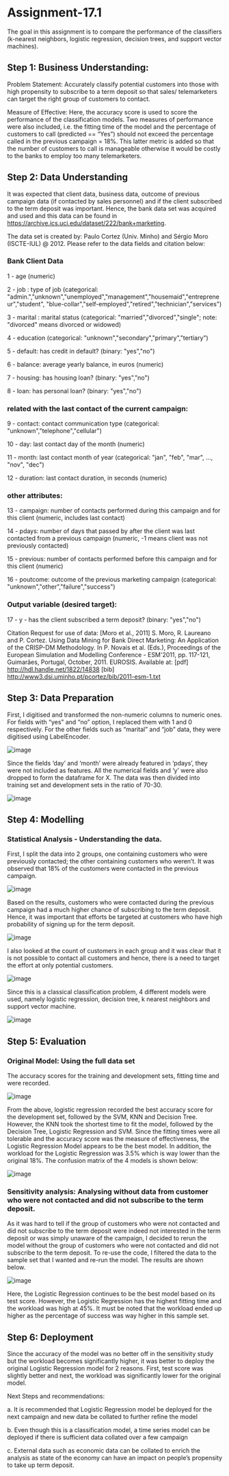 # Assignment-17.1

The goal in this assignment is to compare the performance of the classifiers (k-nearest neighbors, logistic regression, decision trees, and support vector machines).

## Step 1: Business Understanding: 

Problem Statement: Accurately classify potential customers into those with high propensity to subscribe to a term deposit so that sales/ telemarketers can target the right group of customers to contact.

Measure of Effective:  Here, the accuracy score is used to score the performance of the classification models.  Two measures of performance were also included, i.e. the fitting time of the model and the percentage of customers to call (predicted == “Yes”) should not exceed the percentage called in the previous campaign = 18%.  This latter metric is added so that the number of customers to call is manageable otherwise it would be costly to the banks to employ too many telemarketers.   

## Step 2: Data Understanding

It was expected that client data, business data, outcome of previous campaign data (if contacted by sales personnel) and if the client subscribed to the term deposit was important.  Hence, the bank data set was acquired and used and this data can be found in https://archive.ics.uci.edu/dataset/222/bank+marketing.

The data set is created by: Paulo Cortez (Univ. Minho) and Sérgio Moro (ISCTE-IUL) @ 2012.  Please refer to the data fields and citation below:

### Bank Client Data

   1 - age (numeric)

   2 - job : type of job (categorical: "admin.","unknown","unemployed","management","housemaid","entrepreneur","student",
                                       "blue-collar","self-employed","retired","technician","services") 
   
   3 - marital : marital status (categorical: "married","divorced","single"; note: "divorced" means divorced or widowed)
   
   4 - education (categorical: "unknown","secondary","primary","tertiary")
   
   5 - default: has credit in default? (binary: "yes","no")
   
   6 - balance: average yearly balance, in euros (numeric) 
   
   7 - housing: has housing loan? (binary: "yes","no")
   
   8 - loan: has personal loan? (binary: "yes","no")
   
### related with the last contact of the current campaign:
   9 - contact: contact communication type (categorical: "unknown","telephone","cellular") 
  
  10 - day: last contact day of the month (numeric)
  
  11 - month: last contact month of year (categorical: "jan", "feb", "mar", ..., "nov", "dec")
  
  12 - duration: last contact duration, in seconds (numeric)
  
### other attributes:
  
  13 - campaign: number of contacts performed during this campaign and for this client (numeric, includes last contact)
  
  14 - pdays: number of days that passed by after the client was last contacted from a previous campaign (numeric, -1 means client was not previously contacted)
  
  15 - previous: number of contacts performed before this campaign and for this client (numeric)
  
  16 - poutcome: outcome of the previous marketing campaign (categorical: "unknown","other","failure","success")

### Output variable (desired target):
  
  17 - y - has the client subscribed a term deposit? (binary: "yes","no")

Citation Request for use of data:
[Moro et al., 2011] S. Moro, R. Laureano and P. Cortez. Using Data Mining for Bank Direct Marketing: An Application of the CRISP-DM Methodology. 
In P. Novais et al. (Eds.), Proceedings of the European Simulation and Modelling Conference - ESM'2011, pp. 117-121, Guimarães, Portugal, October, 2011. EUROSIS.
Available at: [pdf] http://hdl.handle.net/1822/14838
                [bib] http://www3.dsi.uminho.pt/pcortez/bib/2011-esm-1.txt

## Step 3: Data Preparation 

First, I digitised and transformed the non-numeric columns to numeric ones.  For fields with “yes” and “no” option, I replaced them with 1 and 0 respectively.  For the other fields such as “marital” and “job” data, they were digitised using LabelEncoder.  

![image](https://github.com/CarolTeo11/Assignment-17.1/assets/130137674/0f322a81-7dcf-47ab-a142-0910c601298e)

Since the fields ‘day’ and ‘month’ were already featured in ‘pdays’, they were not included as features.  All the numerical fields and ‘y’ were also dropped to form the dataframe for X.  The data was then divided into training set and development sets in the ratio of 70-30. 

![image](https://github.com/CarolTeo11/Assignment-17.1/assets/130137674/9f85be7b-6712-4f96-b493-4b647c5d381b)

## Step 4: Modelling

### Statistical Analysis - Understanding the data.

First, I split the data into 2 groups, one containing customers who were previously contacted; the other containing customers who weren’t. It was observed that 18% of the customers were contacted in the previous campaign.  

![image](https://github.com/CarolTeo11/Assignment-17.1/assets/130137674/cc03dd61-9e1d-482b-9a71-b885f2aeb1b2)

Based on the results, customers who were contacted during the previous campaign had a much higher chance of subscribing to the term deposit.  Hence, it was important that efforts be targeted at customers who have high probability of signing up for the term deposit.  

![image](https://github.com/CarolTeo11/Assignment-17.1/assets/130137674/99646438-645b-4935-bf01-8609c3433ab9)

I also looked at the count of customers in each group and it was clear that it is not possible to contact all customers and hence, there is a need to target the effort at only potential customers.  

![image](https://github.com/CarolTeo11/Assignment-17.1/assets/130137674/e8bbfc88-1b4f-47e7-9aaf-f76c0f14e823)

Since this is a classical classification problem, 4 different models were used, namely logistic regression, decision tree, k nearest neighbors and support vector machine.  

![image](https://github.com/CarolTeo11/Assignment-17.1/assets/130137674/41db2bee-1a8b-41bb-8639-4074c2e2de93)

## Step 5: Evaluation 

### Original Model: Using the full data set 

The accuracy scores for the training and development sets, fitting time and were recorded.

![image](https://github.com/CarolTeo11/Assignment-17.1/assets/130137674/43f4908d-02d3-49a4-afa4-80e12eead442)

From the above, logistic regression recorded the best accuracy score for the development set, followed by the SVM, KNN and Decision Tree.  However, the KNN took the shortest time to fit the model, followed by the Decision Tree, Logistic Regression and SVM.  Since the fitting times were all tolerable and the accuracy score was the measure of effectiveness, the Logistic Regression Model appears to be the best model.  In addition, the workload for the Logistic Regression was 3.5% which is way lower than the original 18%.  The confusion matrix of the 4 models is shown below:

![image](https://github.com/CarolTeo11/Assignment-17.1/assets/130137674/f4cfe938-4d5a-4948-91c8-4917897df7e2)

### Sensitivity analysis: Analysing without data from customer who were not contacted and did not subscribe to the term deposit.  

As it was hard to tell if the group of customers who were not contacted and did not subscribe to the term deposit were indeed not interested in the term deposit or was simply unaware of the campaign, I decided to rerun the model without the group of customers who were not contacted and did not subscribe to the term deposit.   To re-use the code, I filtered the data to the sample set that I wanted and re-run the model.  The results are shown below.  

![image](https://github.com/CarolTeo11/Assignment-17.1/assets/130137674/6e3658d8-57c1-4a23-ad12-2bc73d4d52a9)

Here, the Logistic Regression continues to be the best model based on its test score.  However, the Logistic Regression has the highest fitting time and the workload was high at 45%.  It must be noted that the workload ended up higher as the percentage of success was way higher in this sample set.  

## Step 6: Deployment

Since the accuracy of the model was no better off in the sensitivity study but the workload becomes significantly higher, it was better to deploy the original Logistic Regression model for 2 reasons.  First, test score was slightly better and next, the workload was significantly lower for the original model.  

Next Steps and recommendations:

a.	It is recommended that Logistic Regression model be deployed for the next campaign and new data be collated to further refine the model

b.	Even though this is a classification model, a time series model can be deployed if there is sufficient data collated over a few campaign

c.	External data such as economic data can be collated to enrich the analysis as state of the economy can have an impact on people’s propensity to take up term deposit.  

